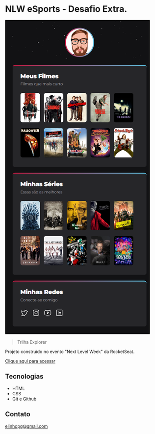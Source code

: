 # NLW eSports - Desafio Extra.

![preview](./.github/preview.png)

> Trilha Explorer

Projeto construído no evento "Next Level Week" da RocketSeat.

[Clique aqui para acessar](https://elinhopg.github.io/nlw-esports-explorer-desafio-extra/)

## Tecnologias 

- HTML
- CSS
- Git  e Github

## Contato

elinhopg@gmail.com